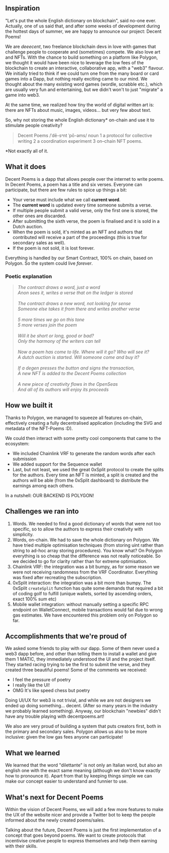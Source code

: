 ## Inspiration

"Let's put the whole English dictionary on blockchain", said no-one ever. Actually, one of us said that, and after some weeks of development during the hottest days of summer, we are happy to announce our project: Decent Poems!

We are *deeecent*, two freelance blockchain devs in love with games that challenge people to cooperate and (sometimes) compete. We also love art and NFTs.
With the chance to build something on a platform like Polygon, we thought it would have been nice to leverage the low fees of the blockchain to create an interactive, collaborative app, with a "web3" flavour.
We initially tried to think if we could turn one from the many board or card games into a Dapp, but nothing really exciting came to our mind.
We thought about the many existing word games (wordle, scrabble etc.), which are usually very fun and entertaining, but we didn't won't to just "migrate" a game into web3.

At the same time, we realized how tiny the world of digital written art is: there are NFTs about music, images, videos... but very few about text.

So, why not storing the whole English dictionary* on-chain and use it to stimulate people creativity?

> Decent Poems /ˈdē-sᵊnt ˈpō-əms/ noun 1 a protocol for collective writing 2 a coordination experiment 3 on–chain NFT poems. 

*Not exactly all of it.

## What it does

Decent Poems is a dapp that allows people over the internet to write poems. In Decent Poems, a poem has a title and six verses. Everyone can participate, but there are few rules to spice up things a bit:

- Your verse must include what we call **current word**.
- The **current word** is updated every time someone submits a verse.
- If multiple people submit a valid verse, only the first one is stored, the other ones are discarded.
- After submitting the sixth verse, the poem is finalised and it is sold in a Dutch auction.
- When the poem is sold, it's minted as an NFT and authors that contributed will receive a part of the proceedings (this is true for secondary sales as well).
- If the poem is not sold, it is lost forever.

Everything is handled by our Smart Contract, 100% on chain, based on Polygon. So the system could live *forever*.

### Poetic explanation

> *The contract draws a word, just a word<br/>*
> *Anon sees it, writes a verse that on the ledger is stored<br/><br/>*
> *The contract draws a new word, not looking for sense<br/>*
> *Someone else takes it from there and writes another verse<br/><br/>*
> *5 more times we go on this tone<br/>*
> *5 more verses join the poem<br/><br/>*
> *Will it be short or long, good or bad?<br/>*
> *Only the harmony of the writers can tell<br/><br/>*
> *Now a poem has come to life. Where will it go? Who will see it?<br/>*
> *A dutch auction is started. Will someone come and buy it?<br/><br/>*
> *If a degen presses the button and signs the transaction,<br/>*
> *A new NFT is added to the Decent Poems collection<br/><br/>*
> *A new piece of creativity flows in the OpenSeas<br/>*
> *And all of its authors will enjoy its proceeds*


## How we built it

Thanks to Polygon, we managed to squeeze all features on-chain, effectively creating a fully decentralised application (including the SVG and metadata of the NFT-Poems :D).

We could then interact with some pretty cool components that came to the ecosystem:

- We included Chainlink VRF to generate the random words after each submission
- We added support for the Sequence wallet
- Last, but not least, we used the great 0xSplit protocol to create the splits for the authors. Every time an NFT is minted, a split is created and the authors will be able (from the 0xSplit dashboard) to distribute the earnings among each others.

In a nutshell: OUR BACKEND IS POLYGON!

## Challenges we ran into

1. Words. We needed to find a good dictionary of words that were not too specific, so to allow the authors to express their creativity with simplicity.
2. Words, on-chain. We had to save the whole dictionary on Polygon. We have tried multiple optimisation techniques (from storing uint rather than string to ad-hoc array storing procedures). You know what? On Polygon everything is so cheap that the difference was not really noticeable. So we decided to go for clarity rather than for extreme optimisation.
3. Chainlink VRF: the integration was a bit bumpy, as for some reason we were not receiving randomness from the VRF Coordinator. Everything was fixed after recreating the subscription.
4. 0xSplit interaction: the integration was a bit more than bumpy. The 0xSplit `createSplit` function has quite some demands that required a bit of coding golf to fulfill (unique wallets, sorted by ascending orders, exact 100% sum etc)
5. Mobile wallet integration: without manually setting a specific RPC endpoint on WalletConnect, mobile transactions would fail due to wrong gas estimates. We have encountered this problem only on Polygon so far.


## Accomplishments that we're proud of

We asked some friends to play with our dapp. Some of them never used a web3 dapp before, and other than telling them to install a wallet and give them 1 MATIC, they immediately understood the UI and the project itself. They started racing trying to be the first to submit the verse, and they created three beautiful poems! Some of the comments we received:

- I feel the pressure of poetry
- I really like the UI!
- OMG It's like speed chess but poetry

Doing UI/UX for web3 is not trivial, and while we are not designers we ended up doing something... decent. (After so many years in the industry we probably learned something). Anyway, our blockchain "newbies" didn't have any trouble playing with decentpoems.art! 

We also are very proud of building a system that puts creators first, both in the primary and secondary sales. Polygon allows us also to be more inclusive: given the low gas fees anyone can participate!

## What we learned

We learned that the word "dilettante" is not only an Italian word, but also an english one with the exact same meaning (although we don't know exactly how to pronounce it). Apart from that by keeping things simple we can make our concept easier to understand and funnier to use.

## What's next for Decent Poems

Within the vision of Decent Poems, we will add a few more features to make the UX of the website nicer and provide a Twitter bot to keep the people informed about the newly created poems/sales.

Talking about the future, Decent Poems is just the first implementation of a concept that goes beyond poems. We want to create protocols that incentivise creative people to express themselves and help them earning with their skills.